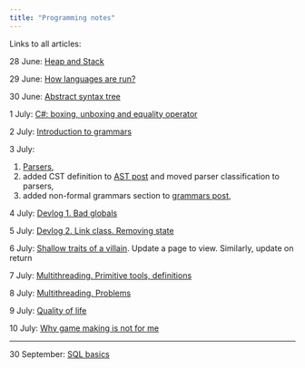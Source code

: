 ```yaml
---
title: "Programming notes"
---
```


Links to all articles:

28 June: [Heap and Stack](programming/heap-and-stack)

29 June: [How languages are run?](programming/transpilers-compilers-interpreters)

30 June: [Abstract syntax tree](programming/ast)

1 July: [C#: boxing, unboxing and equality operator](programming/boxing-and-equality-cs)

2 July: [Introduction to grammars](programming/introduction-to-grammars)

3 July:

1. [Parsers](programming/parsers),
2. added CST definition to [AST post](programming/ast) and moved
   parser classification to parsers,
3. added non-formal grammars section to [grammars post](programming/introduction-to-grammars),

4 July: [Devlog 1. Bad globals](programming/devlog1)

5 July: [Devlog 2. Link class. Removing state](programming/devlog2)

6 July: [Shallow traits of a villain](programming/shallow-villain-traits). Update a page to view.
Similarly, update on return

7 July: [Multithreading. Primitive tools, definitions](programming/multithreading1)

8 July: [Multithreading. Problems](programming/multithreading2)

9 July: [Quality of life](programming/quality-of-life)

10 July: [Why game making is not for me](programming/why-gamemaking-is-not-for-me)

---

30 September: [SQL basics](programming/SQL.md)